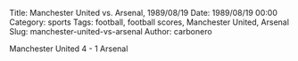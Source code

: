 Title: Manchester United vs. Arsenal, 1989/08/19
Date: 1989/08/19 00:00
Category: sports
Tags: football, football scores, Manchester United, Arsenal
Slug: manchester-united-vs-arsenal
Author: carbonero


Manchester United 4 - 1 Arsenal
